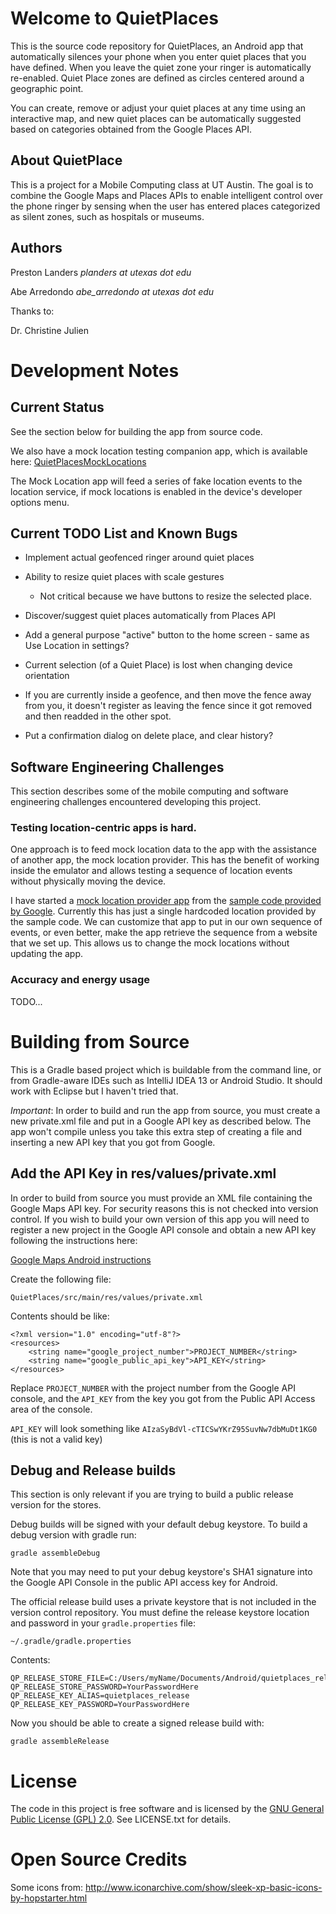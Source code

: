 
# Welcome to QuietPlaces #

This is the source code repository for QuietPlaces, an Android app that automatically
silences your phone when you enter quiet places that you have defined. When you leave
the quiet zone your ringer is automatically re-enabled. Quiet Place zones are defined as
circles centered around a geographic point.

You can create, remove or adjust your quiet places at any time using an interactive map,
and new quiet places can be automatically suggested based on categories obtained from
the Google Places API.

## About QuietPlace ##

This is a project for a Mobile Computing class at UT Austin. The goal is to combine the
Google Maps and Places APIs to enable intelligent control over the phone ringer by sensing
 when the user has entered places categorized as silent zones, such as hospitals or museums.


## Authors ##

Preston Landers _planders at utexas dot edu_

Abe Arredondo _abe_arredondo at utexas dot edu_

Thanks to:

Dr. Christine Julien

# Development Notes #

## Current Status ##

See the section below for building the app from source code.

We also have a mock location testing companion app, which is available here:
[QuietPlacesMockLocations]

The Mock Location app will feed a series of fake location events to the location service,
if mock locations is enabled in the device's developer options menu.

## Current TODO List and Known Bugs ##

* Implement actual geofenced ringer around quiet places
* Ability to resize quiet places with scale gestures
  * Not critical because we have buttons to resize the selected place.
* Discover/suggest quiet places automatically from Places API
* Add a general purpose "active" button to the home screen - same as Use Location in settings?

* Current selection (of a Quiet Place) is lost when changing device orientation
* If you are currently inside a geofence, and then move the fence away from you,
  it doesn't register as leaving the fence since it got removed and then
  readded in the other spot.
* Put a confirmation dialog on delete place, and clear history?

## Software Engineering Challenges ##

This section describes some of the mobile computing and software engineering challenges
encountered developing this project.

### Testing location-centric apps is hard. ###

One approach is to feed mock location data to the app with the assistance of another app, the mock
location provider. This has the benefit of working inside the emulator and allows testing a sequence
of location events without physically moving the device.

I have started a [mock location provider app][QuietPlacesMockLocations] from
the [sample code provided by Google][Location Testing].  Currently this has just a single
hardcoded location provided by the sample code. We can customize that app to put in our own
sequence of events, or even better, make the app retrieve the sequence from a website that we
set up. This allows us to change the mock locations without updating the app.

[QuietPlacesMockLocations]: https://bitbucket.org/planders/quietplacesmocklocations
[Location Testing]: http://developer.android.com/training/location/location-testing.html

### Accuracy and energy usage ###

TODO...

# Building from Source #

This is a Gradle based project which is buildable from the command line, or from
Gradle-aware IDEs such as IntelliJ IDEA 13 or Android Studio. It should work with
Eclipse but I haven't tried that.

*Important*: In order to build and run the app from source, you must create a new private.xml file
and put in a Google API key as described below. The app won't compile unless you take this extra
step of creating a file and inserting a new API key that you got from Google.


## Add the API Key in res/values/private.xml ##

In order to build from source you must provide an XML file containing the Google Maps API key.
For security reasons this is not checked into version control. If you wish to build your own
version of this app you will need to register a new project in the Google API console and obtain
a new API key following the instructions here:

[Google Maps Android instructions](https://developers.google.com/maps/documentation/android/start#creating_an_api_project)

Create the following file:

    QuietPlaces/src/main/res/values/private.xml

Contents should be like:

    <?xml version="1.0" encoding="utf-8"?>
    <resources>
        <string name="google_project_number">PROJECT_NUMBER</string>
        <string name="google_public_api_key">API_KEY</string>
    </resources>

Replace `PROJECT_NUMBER` with the project number from the Google API console, and the `API_KEY` from the
key you got from the Public API Access area of the console.

`API_KEY` will look something like `AIzaSyBdVl-cTICSwYKrZ95SuvNw7dbMuDt1KG0` (this is not a valid key)


## Debug and Release builds ##

This section is only relevant if you are trying to build a public release version for the stores.

Debug builds will be signed with your default debug keystore. To build a debug version with gradle run:

    gradle assembleDebug

Note that you may need to put your debug keystore's SHA1 signature into the Google API Console in the
public API access key for Android.

The official release build uses a private keystore that is not included in the version
control repository.  You must define the release keystore location and password in your
`gradle.properties` file:

    ~/.gradle/gradle.properties

Contents:

    QP_RELEASE_STORE_FILE=C:/Users/myName/Documents/Android/quietplaces_release.keystore
    QP_RELEASE_STORE_PASSWORD=YourPasswordHere
    QP_RELEASE_KEY_ALIAS=quietplaces_release
    QP_RELEASE_KEY_PASSWORD=YourPasswordHere

Now you should be able to create a signed release build with:

    gradle assembleRelease

# License

The code in this project is free software and is licensed by the
[GNU General Public License (GPL) 2.0](http://www.gnu.org/licenses/gpl-2.0.txt).
See LICENSE.txt for details.


# Open Source Credits

Some icons from:
http://www.iconarchive.com/show/sleek-xp-basic-icons-by-hopstarter.html

